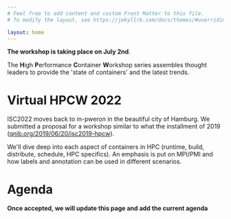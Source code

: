 ```yaml
---
# Feel free to add content and custom Front Matter to this file.
# To modify the layout, see https://jekyllrb.com/docs/themes/#overriding-theme-defaults

layout: home
---
```


**The workshop is taking place on July 2nd**.

The **H**igh **P**erformance **C**ontainer **W**orkshop series assembles thought leaders to provide the 'state of containers' and the latest trends.

# Virtual HPCW 2022

ISC2022 moves back to in-pweron in the beautiful city of Hamburg. We submitted a proposal for a workshop similar to what the installment of 2019 ([qnib.org/2019/06/20/isc2019-hpcw](http://qnib.org/2019/06/20/isc2019-hpcw/)).

We'll dive deep into each aspect of containers in HPC (runtime, build, distribute, schedule, HPC specifics). An emphasis is put on MPI/PMI and how labels and annotation can be used in different scenarios.

# Agenda

**Once accepted, we will update this page and add the current agenda**
